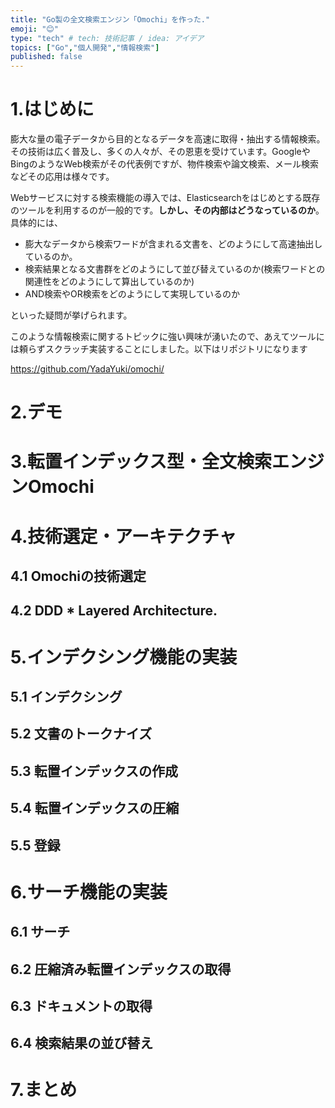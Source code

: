 ```yaml
---
title: "Go製の全文検索エンジン「Omochi」を作った."
emoji: "😊"
type: "tech" # tech: 技術記事 / idea: アイデア
topics: ["Go","個人開発","情報検索"]
published: false
---
```


# 1.はじめに

膨大な量の電子データから目的となるデータを高速に取得・抽出する情報検索。その技術は広く普及し、多くの人々が、その恩恵を受けています。GoogleやBingのようなWeb検索がその代表例ですが、物件検索や論文検索、メール検索などその応用は様々です。
		
Webサービスに対する検索機能の導入では、Elasticsearchをはじめとする既存のツールを利用するのが一般的です。**しかし、その内部はどうなっているのか**。具体的には、

- 膨大なデータから検索ワードが含まれる文書を、どのようにして高速抽出しているのか。
- 検索結果となる文書群をどのようにして並び替えているのか(検索ワードとの関連性をどのようにして算出しているのか)
- AND検索やOR検索をどのようにして実現しているのか

といった疑問が挙げられます。

このような情報検索に関するトピックに強い興味が湧いたので、あえてツールには頼らずスクラッチ実装することにしました。以下はリポジトリになります

https://github.com/YadaYuki/omochi/

# 2.デモ

# 3.転置インデックス型・全文検索エンジンOmochi

# 4.技術選定・アーキテクチャ
## 4.1 Omochiの技術選定
## 4.2 DDD * Layered Architecture.

# 5.インデクシング機能の実装

## 5.1 インデクシング
## 5.2 文書のトークナイズ
## 5.3 転置インデックスの作成
## 5.4 転置インデックスの圧縮
## 5.5 登録

# 6.サーチ機能の実装

## 6.1 サーチ
## 6.2 圧縮済み転置インデックスの取得
## 6.3 ドキュメントの取得
## 6.4 検索結果の並び替え

# 7.まとめ


